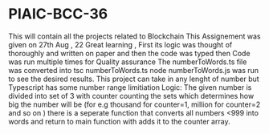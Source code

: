 # PIAIC-BCC-36
This will contain all the projects related to Blockchain 
This Assignement was given on 27th Aug , 22
Great learning , First its logic was thought of thoroughly and written on paper and then the code was typed 
then Code was run multiple times for Quality assurance 
The numberToWords.ts file was converted into tsc numberToWords.ts
node numberToWords.js was run to see the desired results.
This project can take in any lenght of number but Typescript has some number range limitiation
Logic: The given number is divided into set of 3 with counter counting the sets which determines how big the number will
be (for e.g thousand for counter=1, million for counter=2 and so on )
there is a seperate function that converts all numbers <999 into words and return to main function with adds it to the counter array.
